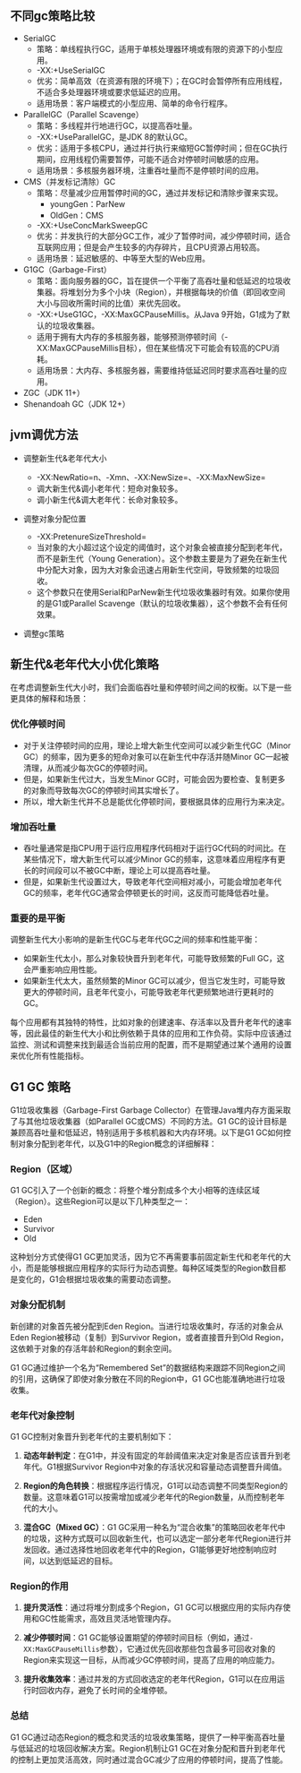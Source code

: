 
## 不同gc策略比较

* SerialGC
  * 策略：单线程执行GC，适用于单核处理器环境或有限的资源下的小型应用。
  * -XX:+UseSerialGC
  * 优劣：简单高效（在资源有限的环境下）；在GC时会暂停所有应用线程，不适合多处理器环境或要求低延迟的应用。
  * 适用场景：客户端模式的小型应用、简单的命令行程序。
* ParallelGC（Parallel Scavenge）
  * 策略：多线程并行地进行GC，以提高吞吐量。
  * -XX:+UseParallelGC，是JDK 8的默认GC。
  * 优劣：适用于多核CPU，通过并行执行来缩短GC暂停时间；但在GC执行期间，应用线程仍需要暂停，可能不适合对停顿时间敏感的应用。
  * 适用场景：多核服务器环境，注重吞吐量而不是停顿时间的应用。
* CMS（并发标记清除）GC
  * 策略：尽量减少应用暂停时间的GC，通过并发标记和清除步骤来实现。
    * youngGen：ParNew
    * OldGen：CMS
  * -XX:+UseConcMarkSweepGC
  * 优劣：并发执行的大部分GC工作，减少了暂停时间，减少停顿时间，适合互联网应用；但是会产生较多的内存碎片，且CPU资源占用较高。
  * 适用场景：延迟敏感的、中等至大型的Web应用。
* G1GC（Garbage-First）
  * 策略：面向服务器的GC，旨在提供一个平衡了高吞吐量和低延迟的垃圾收集器。将堆划分为多个小块（Region），并根据每块的价值（即回收空间大小与回收所需时间的比值）来优先回收。
  * -XX:+UseG1GC，-XX:MaxGCPauseMillis。从Java 9开始，G1成为了默认的垃圾收集器。
  * 适用于拥有大内存的多核服务器，能够预测停顿时间（-XX:MaxGCPauseMillis目标），但在某些情况下可能会有较高的CPU消耗。
  * 适用场景：大内存、多核服务器，需要维持低延迟同时要求高吞吐量的应用。
* ZGC（JDK 11+）
* Shenandoah GC（JDK 12+）

## jvm调优方法

* 调整新生代&老年代大小
  * -XX:NewRatio=n、-Xmn<size>、-XX:NewSize=<size>、-XX:MaxNewSize=<size>
  * 调大新生代&调小老年代：短命对象较多。
  * 调小新生代&调大老年代：长命对象较多。
 
* 调整对象分配位置
  * -XX:PretenureSizeThreshold=<size>
  * 当对象的大小超过这个设定的阈值时，这个对象会被直接分配到老年代，而不是新生代（Young Generation）。这个参数主要是为了避免在新生代中分配大对象，因为大对象会迅速占用新生代空间，导致频繁的垃圾回收。
  * 这个参数只在使用Serial和ParNew新生代垃圾收集器时有效。如果你使用的是G1或Parallel Scavenge（默认的垃圾收集器），这个参数不会有任何效果。
* 调整gc策略

## 新生代&老年代大小优化策略

在考虑调整新生代大小时，我们会面临吞吐量和停顿时间之间的权衡。以下是一些更具体的解释和场景：

### 优化停顿时间

- 对于关注停顿时间的应用，理论上增大新生代空间可以减少新生代GC（Minor GC）的频率，因为更多的短命对象可以在新生代中存活并随Minor GC一起被清理，从而减少每次GC的停顿时间。
- 但是，如果新生代过大，当发生Minor GC时，可能会因为要检查、复制更多的对象而导致每次GC的停顿时间其实增长了。
- 所以，增大新生代并不总是能优化停顿时间，要根据具体的应用行为来决定。

### 增加吞吐量

- 吞吐量通常是指CPU用于运行应用程序代码相对于运行GC代码的时间比。在某些情况下，增大新生代可以减少Minor GC的频率，这意味着应用程序有更长的时间段可以不被GC中断，理论上可以提高吞吐量。
- 但是，如果新生代设置过大，导致老年代空间相对减小，可能会增加老年代GC的频率，老年代GC通常会停顿更长的时间，这反而可能降低吞吐量。

### 重要的是平衡

调整新生代大小影响的是新生代GC与老年代GC之间的频率和性能平衡：

- 如果新生代太小，那么对象较快晋升到老年代，可能导致频繁的Full GC，这会严重影响应用性能。
- 如果新生代太大，虽然频繁的Minor GC可以减少，但当它发生时，可能导致更大的停顿时间，且老年代变小，可能导致老年代更频繁地进行更耗时的GC。

每个应用都有其独特的特性，比如对象的创建速率、存活率以及晋升老年代的速率等，因此最佳的新生代大小和比例依赖于具体的应用和工作负荷。实际中应该通过监控、测试和调整来找到最适合当前应用的配置，而不是期望通过某个通用的设置来优化所有性能指标。

## G1 GC 策略
G1垃圾收集器（Garbage-First Garbage Collector）在管理Java堆内存方面采取了与其他垃圾收集器（如Parallel GC或CMS）不同的方法。G1 GC的设计目标是兼顾高吞吐量和低延迟，特别适用于多核机器和大内存环境。以下是G1 GC如何控制对象分配到老年代，以及G1中的Region概念的详细解释：

### Region（区域）

G1 GC引入了一个创新的概念：将整个堆分割成多个大小相等的连续区域（Region）。这些Region可以是以下几种类型之一：

- Eden
- Survivor
- Old

这种划分方式使得G1 GC更加灵活，因为它不再需要事前固定新生代和老年代的大小，而是能够根据应用程序的实际行为动态调整。每种区域类型的Region数目都是变化的，G1会根据垃圾收集的需要动态调整。

### 对象分配机制

新创建的对象首先被分配到Eden Region。当进行垃圾收集时，存活的对象会从Eden Region被移动（复制）到Survivor Region，或者直接晋升到Old Region，这依赖于对象的存活年龄和Region的剩余空间。

G1 GC通过维护一个名为“Remembered Set”的数据结构来跟踪不同Region之间的引用，这确保了即使对象分散在不同的Region中，G1 GC也能准确地进行垃圾收集。

### 老年代对象控制

G1 GC控制对象晋升到老年代的主要机制如下：

1. **动态年龄判定**：在G1中，并没有固定的年龄阈值来决定对象是否应该晋升到老年代。G1根据Survivor Region中对象的存活状况和容量动态调整晋升阈值。
   
2. **Region的角色转换**：根据程序运行情况，G1可以动态调整不同类型Region的数量。这意味着G1可以按需增加或减少老年代的Region数量，从而控制老年代的大小。

3. **混合GC（Mixed GC）**：G1 GC采用一种名为“混合收集”的策略回收老年代中的垃圾，这种方式既可以回收新生代，也可以选定一部分老年代Region进行并发回收。通过选择性地回收老年代中的Region，G1能够更好地控制响应时间，以达到低延迟的目标。

### Region的作用

1. **提升灵活性**：通过将堆分割成多个Region，G1 GC可以根据应用的实际内存使用和GC性能需求，高效且灵活地管理内存。
   
2. **减少停顿时间**：G1 GC能够设置期望的停顿时间目标（例如，通过`-XX:MaxGCPauseMillis`参数），它通过优先回收那些包含最多可回收对象的Region来实现这一目标，从而减少GC停顿时间，提高了应用的响应能力。
   
3. **提升收集效率**：通过并发的方式回收选定的老年代Region，G1可以在应用运行时回收内存，避免了长时间的全堆停顿。

### 总结

G1 GC通过动态Region的概念和灵活的垃圾收集策略，提供了一种平衡高吞吐量与低延迟的垃圾回收解决方案。Region机制让G1 GC在对象分配和晋升到老年代的控制上更加灵活高效，同时通过混合GC减少了应用的停顿时间，提高了性能。
